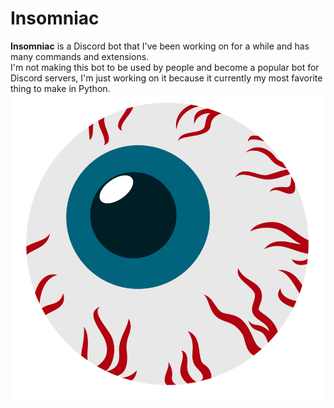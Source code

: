 # Insomniac
**Insomniac** is a Discord bot that I've been working on for a while and has many commands and extensions.   
I'm not making this bot to be used by people and become a popular bot for Discord servers, I'm just working on it because it currently my most favorite thing to make in Python.  
![Bot Avatar](insomniac_avatar.png)